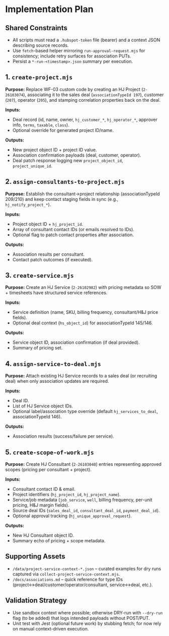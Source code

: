 # Implementation Plan

## Shared Constraints
- All scripts must read a `.hubspot-token` file (bearer) and a context JSON describing source records.
- Use `fetch`-based helper mirroring `run-approval-request.mjs` for consistency; include retry surfaces for association PUTs.
- Persist a `*-run-<timestamp>.json` summary per execution.

## 1. `create-project.mjs`
**Purpose:** Replace WF-03 custom code by creating an HJ Project (`2-26103074`), associating it to the sales deal (`associationTypeId 197`), customer (`207`), operator (`205`), and stamping correlation properties back on the deal.

**Inputs:**
- Deal record (id, name, owner, `hj_customer_*`, `hj_operator_*`, approver info, `terms`, `taxable`, `class`).
- Optional override for generated project ID/name.

**Outputs:**
- New project object ID + project ID value.
- Association confirmation payloads (deal, customer, operator).
- Deal patch response logging new `project_object_id`, `project_unique_id`.

## 2. `assign-consultants-to-project.mjs`
**Purpose:** Establish the consultant→project relationship (associationTypeId 209/210) and keep contact staging fields in sync (e.g., `hj_notify_project_*`).

**Inputs:**
- Project object ID + `hj_project_id`.
- Array of consultant contact IDs (or emails resolved to IDs).
- Optional flag to patch contact properties after association.

**Outputs:**
- Association results per consultant.
- Contact patch outcomes (if executed).

## 3. `create-service.mjs`
**Purpose:** Create an HJ Service (`2-26102982`) with pricing metadata so SOW + timesheets have structured service references.

**Inputs:**
- Service definition (name, SKU, billing frequency, consultant/H&J price fields).
- Optional deal context (`hs_object_id`) for associationTypeId 145/146.

**Outputs:**
- Service object ID, association confirmation (if deal provided).
- Summary of pricing set.

## 4. `assign-service-to-deal.mjs`
**Purpose:** Attach existing HJ Service records to a sales deal (or recruiting deal) when only association updates are required.

**Inputs:**
- Deal ID.
- List of HJ Service object IDs.
- Optional label/association type override (default `hj_services_to_deal`, associationTypeId 146).

**Outputs:**
- Association results (success/failure per service).

## 5. `create-scope-of-work.mjs`
**Purpose:** Create HJ Consultant (`2-26103040`) entries representing approved scopes (pricing per consultant + project).

**Inputs:**
- Consultant contact ID & email.
- Project identifiers (`hj_project_id`, `hj_project_name`).
- Service/job metadata (`job_service`, `well`, billing frequency, per-unit pricing, H&J margin fields).
- Source deal IDs (`sales_deal_id`, `consultant_deal_id`, `payment_deal_id`).
- Optional approval tracking (`hj_unique_approval_request`).

**Outputs:**
- New HJ Consultant object ID.
- Summary echo of pricing + scope metadata.

## Supporting Assets
- `/data/project-service-context-*.json` – curated examples for dry runs captured via `collect-project-service-context.mjs`.
- `/docs/associations.md` – quick reference for type IDs (project↔deal/customer/operator/consultant, service↔deal, etc.).

## Validation Strategy
- Use sandbox context where possible; otherwise DRY-run with `--dry-run` flag (to be added) that logs intended payloads without POST/PUT.
- Unit test with Jest (optional future work) by stubbing fetch; for now rely on manual context-driven execution.
